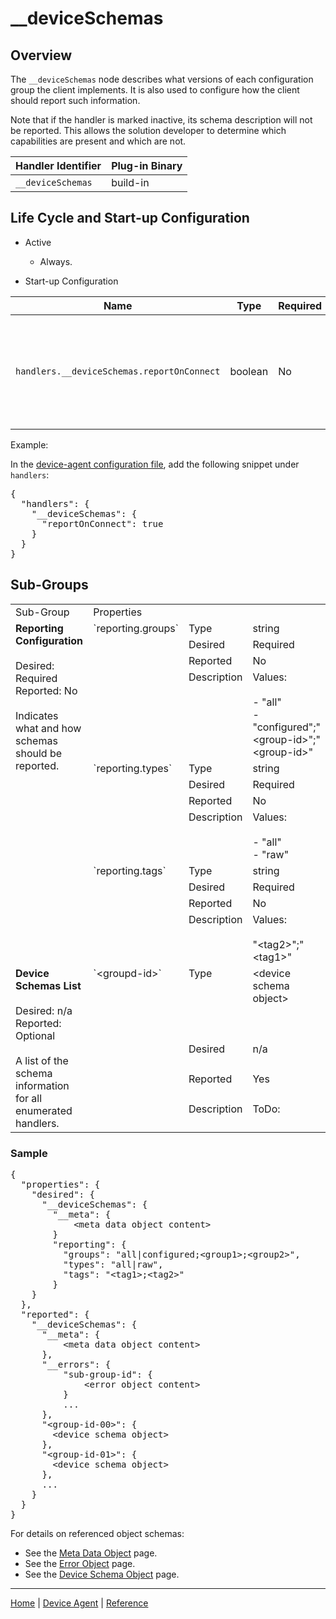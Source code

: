 # __deviceSchemas

## Overview

The `__deviceSchemas` node describes what versions of each configuration group the client implements. It is also used to configure how the client should report such information.

Note that if the handler is marked inactive, its schema description will not be reported. This allows the solution developer to determine which capabilities are present and which are not.

| Handler Identifier | Plug-in Binary |
|----|----|
| `__deviceSchemas` | build-in |

## Life Cycle and Start-up Configuration

- Active
    - Always.

- Start-up Configuration

| Name | Type | Required | Description |
|------|------|----------|-------------|
| `handlers.__deviceSchemas.reportOnConnect` | boolean | No | If true, it causes the handler to report its properties once the agent connects to IoT Hub. <br/><br/>This property does not honor the twin `properties.desired.__deviceSchemas.__meta.reportingMode` value because it is processed before the desired configuration is received. <br/><br/>See [Patterns](../patterns.md) for more details. | 

Example:

In the [device-agent configuration file](../../reference/device-agent-configuration-file.md), add the following snippet under `handlers`:

<pre>
{
  "handlers": {
    "__deviceSchemas": {
      "reportOnConnect": true
    }
  }
}
</pre>

## Sub-Groups

<table>
    <col width="200">
    <tr>
        <td>Sub-Group</td>
        <td colspan="3">Properties</td>
    </tr>
    <!-- reporting.groups -->
    <tr valign="top">
        <td rowspan="12"><b>Reporting Configuration</b><br/><br/>
            Desired: Required<br/>
            Reported: No<br/><br/>
            Indicates what and how schemas should be reported.</td>
        <td rowspan="4">`reporting.groups`</td>
        <td>Type</td><td>string</td>
    </tr>
    <tr valign="top">
        <td>Desired</td><td>Required</td>
    </tr>
    <tr valign="top">
        <td>Reported</td><td>No</td>
    </tr>
    <tr valign="top">
        <td>Description</td><td>Values:<br/><br/>
            - "all"<br/>
            - "configured";"&lt;group-id&gt;";"&lt;group-id&gt;"</td>
    </tr>
    <!-- reporting.types -->
    <tr valign="top">
        <td rowspan="4">`reporting.types`</td>
        <td>Type</td><td>string</td>
    </tr>
    <tr valign="top">
        <td>Desired</td><td>Required</td>
    </tr>
    <tr valign="top">
        <td>Reported</td><td>No</td>
    </tr>
    <tr valign="top">
        <td>Description</td><td>Values:<br/><br/>
            - "all"<br/>
            - "raw"</td>
    </tr>
    <!-- reporting.tags -->
    <tr valign="top">
        <td rowspan="4">`reporting.tags`</td>
        <td>Type</td><td>string</td>
    </tr>
    <tr valign="top">
        <td>Desired</td><td>Required</td>
    </tr>
    <tr valign="top">
        <td>Reported</td><td>No</td>
    </tr>
    <tr valign="top">
        <td>Description</td><td>Values:<br/><br/>
            "&lt;tag2&gt;";"&lt;tag1&gt;"</td>
    </tr>
    <!-- device schemas list -->
    <tr valign="top">
        <td rowspan="4"><b>Device Schemas List</b><br/><br/>
            Desired: n/a<br/>
            Reported: Optional<br/><br/>
            A list of the schema information for all enumerated handlers.</td>
        <td rowspan="4">`&lt;groupd-id&gt;`</td>
        <td>Type</td><td>&lt;device schema object&gt;</td>
    </tr>
    <tr valign="top">
        <td>Desired</td><td>n/a</td>
    </tr>
    <tr valign="top">
        <td>Reported</td><td>Yes</td>
    </tr>
    <tr valign="top">
        <td>Description</td><td>ToDo:</td>
    </tr>

</table>

### Sample

<pre>
{
  "properties": {
    "desired": {
      "__deviceSchemas": {
        "__meta": {
            &lt;meta data object content&gt;
        }
        "reporting": {
          "groups": "all|configured;&lt;group1&gt;;&lt;group2&gt;",
          "types": "all|raw",
          "tags": "&lt;tag1&gt;;&lt;tag2&gt;"
        }
    }
  },
  "reported": {
    "__deviceSchemas": {
      "__meta": {
          &lt;meta data object content&gt;
      },
      "__errors": {
          "sub-group-id": {
              &lt;error object content&gt;
          }
          ...
      },
      "&lt;group-id-00&gt;": {
        &lt;device schema object&gt;
      },
      "&lt;group-id-01&gt;": {
        &lt;device schema object&gt;
      },
      ...
    }
  }
}
</pre>

For details on referenced object schemas:

- See the [Meta Data Object](meta-object.md) page.
- See the [Error Object](error-object.md) page.
- See the [Device Schema Object](device-schema-object.md) page.

----

[Home](../../../../README.md) | [Device Agent](../../device-agent.md) | [Reference](../../reference.md)